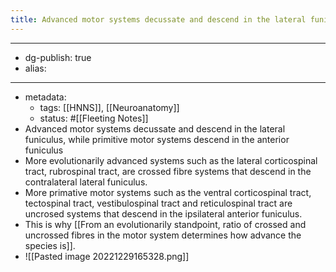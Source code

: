 ```yaml
---
title: Advanced motor systems decussate and descend in the lateral funiculus, while primitive motor systems descend in the anterior funiculus
---
```


- --
- dg-publish: true
- alias:
- --
- metadata:
	- tags: [[HNNS]], [[Neuroanatomy]]
	- status: #[[Fleeting Notes]]
- Advanced motor systems decussate and descend in the lateral funiculus, while primitive motor systems descend in the anterior funiculus
- More evolutionarily advanced systems such as the lateral corticospinal tract, rubrospinal tract, are crossed fibre systems that descend in the contralateral lateral funiculus.
- More primative motor systems such as the ventral corticospinal tract, tectospinal tract, vestibulospinal tract and reticulospinal tract are uncrosed systems that descend in the ipsilateral anterior funiculus.
- This is why [[From an evolutionarily standpoint, ratio of crossed and uncrossed fibres in the motor system determines how advance the species is]].
- ![[Pasted image 20221229165328.png]]
